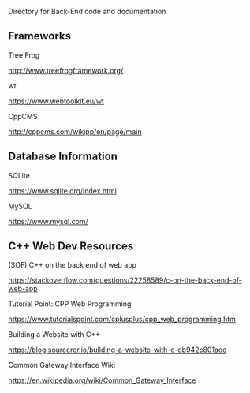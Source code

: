 Directory for Back-End code and documentation

Frameworks
----------

Tree Frog

http://www.treefrogframework.org/


wt

https://www.webtoolkit.eu/wt

CppCMS

http://cppcms.com/wikipp/en/page/main

Database Information
--------------------

SQLite

https://www.sqlite.org/index.html

MySQL

https://www.mysql.com/

C++ Web Dev Resources
---------------------

(SOF) C++ on the back end of web app

https://stackoverflow.com/questions/22258589/c-on-the-back-end-of-web-app

Tutorial Point: CPP Web Programming

https://www.tutorialspoint.com/cplusplus/cpp_web_programming.htm

Building a Website with C++

https://blog.sourcerer.io/building-a-website-with-c-db942c801aee

Common Gateway Interface Wiki

https://en.wikipedia.org/wiki/Common_Gateway_Interface